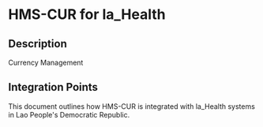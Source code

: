 # HMS-CUR for la_Health

## Description

Currency Management

## Integration Points

This document outlines how HMS-CUR is integrated with la_Health systems in Lao People's Democratic Republic.
